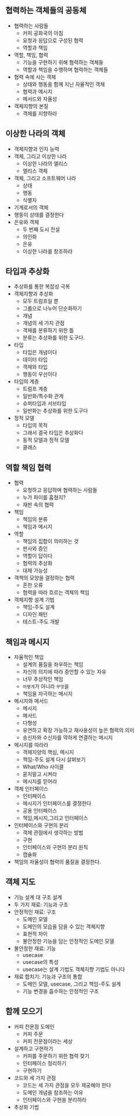 ## 협력하는 객체들의 공동체
- 협력하는 사람들
    - 커피 공화국의 아침
    - 요청과 응답으로 구성된 협력
    - 역할과 책임
- 역할, 책임, 협력
    - 기능을 구현하기 위해 협력하는 객체들
    - 역할과 책임을 수행하며 협력하는 객체들
- 협력 속에 사는 객체
    - 상태와 행동을 함께 지닌 자율적인 객체
    - 협력과 메시지
    - 메서드와 자율성
- 객체지향의 본질
    - 객체를 지향하라
 
## 이상한 나라의 객체
- 객체지향과 인지 능력
- 객체, 그리고 이상한 나라
    - 이상한 나라의 앨리스
    - 앨리스 객체
- 객체, 그리고 소프트웨어 나라
    - 상태
    - 행동
    - 식별자
- 기계로서의 객체
- 행동이 상태를 결정한다
- 은유와 객체
    - 두 번째 도시 전설
    - 의인화
    - 은유
    - 이상한 나라를 창조하라

## 타입과 추상화
- 추상화를 통한 복잡성 극복
- 객체지향과 추상화
    - 모두 트럼프일 뿐
    - 그룹으로 나누어 단순화하기
    - 개념
    - 개념의 세 가지 관점
    - 객체를 분류하기 위한 틀
    - 분류는 추상화를 위한 도구다.
- 타입
    - 타입은 개념이다
    - 데이터 타입
    - 객체와 타입
    - 행동이 우선이다
- 타입의 계층
    - 트럼프 계층
    - 일반화/특수화 관계
    - 슈퍼타입과 서브타입
    - 일반화는 추상화를 위한 도구다
- 정적 모델
    - 타입의 목적
    - 그래서 결국 타입은 추상화다
    - 동적 모델과 정적 모델
    - 클래스

## 역할 책임 협력
- 협력
    - 요청하고 응답하며 협력하는 사람들
    - 누가 파이를 훔쳤지?
    - 재판 속의 협력
- 책임
    - 책임의 분류
    - 책임과 메시지
- 역할
    - 책임의 집합이 의미하는 것
    - 판사와 증인
    - 역할이 답이다
    - 협력의 추상화
    - 대체 가능성
- 객첵의 모양을 결정하는 협력
    - 흔한 오류
    - 협력을 따라 흐르는 객체의 책임
- 객체지향 설계 기법
    - 책임-주도 설계
    - 디자인 패턴
    - 테스트-주도 개발

## 책임과 메시지
- 자율적인 책임
    - 설계의 품질을 좌우하는 책임
    - 자신의 의지에 따라 증언할 수 있는 자유
    - 너무 추상적인 책임
    - `어떻게`가 아니라 `무엇`을
    - 책임을 자극하는 메시지
- 메시지와 메서드
    - 메시지
    - 메서드
    - 다형성
    - 유연하고 확장 가능하고 재사용성이 높은 협력의 의미
    - 송신자와 수신자를 약하게 연결하는 메시지
- 메시지를 따라라
    - 객체지양의 핵심, 메시지
    - 책임-주도 설계 다시 살펴보기
    - What/Who 사이클
    - 묻지말고 시켜라
    - 메시지를 믿어라
- 객체 인터페이스
    - 인터페이스
    - 메시지가 인터페이스를 결졍한다
    - 공용 인터페이스
    - 책임,메시지,그리고 인터페이스
- 인터페이스와 구현의 분리
    - 객체 관점에서 생각하는 방법
    - 구현
    - 인터페이스와 구현의 분리 원칙
    - 캡슐화
- 책임의 자율성이 협력의 품질을 결정한다.

## 객체 지도
- 기능 설계 대 구조 설계
- 두 가지 재료: 기능과 구조
- 안정적인 재료: 구조
    - 도메인 모델
    - 도메인의 모습을 담을 수 있는 객체지향
    - 표현적 차이
    - 불안정한 기능을 담는 안정적인 도메인 모델
- 불안정한 재료: 기능
    - usecase
    - usecase의 특성
    - usecase는 설계 기법도 객체지향 기법도 아니다
- 재료 합치기: 기능과 구조의 통합
    - 도메인 모델, usecase, 그리고 책임-주도 설계
    - 기능 변경을 흡수하는 안정적인 구조
 
## 함께 모으기
- 커피 전문점 도메인
    - 커피 주문
    - 커피 전문점이라는 세상
- 설계하고 구현하기
    - 커피를 주문하기 위한 협력 찾기
    - 인터페이스 정리하기
    - 구현하기
- 코드와 세 가지 관점
    - 코드는 세 가지 관점을 모두 제공해야 한다
    - 도메인 개념을 참조하는 이유
    - 인터페이스와 구현을 분리하라
- 추상화 기법
    